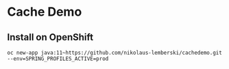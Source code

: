 # Cache Demo

## Install on OpenShift

`oc new-app java:11~https://github.com/nikolaus-lemberski/cachedemo.git  --env=SPRING_PROFILES_ACTIVE=prod`